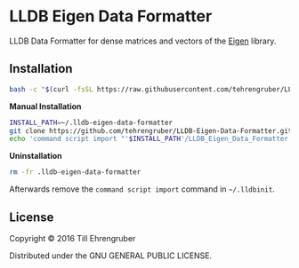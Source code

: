 # LLDB Eigen Data Formatter

LLDB Data Formatter for dense matrices and vectors of the [Eigen](http://eigen.tuxfamily.org) library.

## Installation

```bash
bash -c "$(curl -fsSL https://raw.githubusercontent.com/tehrengruber/LLDB-Eigen-Data-Formatter/master/tools/install.sh)"
```

__Manual Installation__

```bash
INSTALL_PATH=~/.lldb-eigen-data-formatter
git clone https://github.com/tehrengruber/LLDB-Eigen-Data-Formatter.git $INSTALL_PATH
echo 'command script import "'$INSTALL_PATH'/LLDB_Eigen_Data_Formatter.py"' >> ~/.lldbinit
```

__Uninstallation__

```bash
rm -fr .lldb-eigen-data-formatter
```

Afterwards remove the `command script import` command in `~/.lldbinit`.

## License

Copyright © 2016 Till Ehrengruber

Distributed under the GNU GENERAL PUBLIC LICENSE.